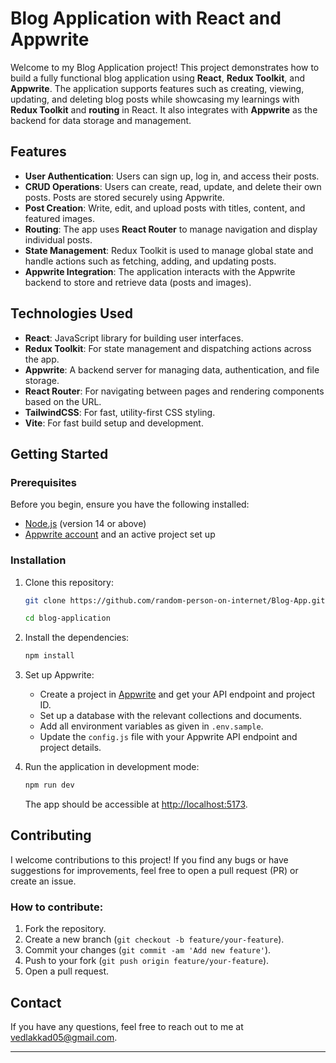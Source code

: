 # Blog Application with React and Appwrite

Welcome to my Blog Application project! This project demonstrates how to build a fully functional blog application using **React**, **Redux Toolkit**, and **Appwrite**. The application supports features such as creating, viewing, updating, and deleting blog posts while showcasing my learnings with **Redux Toolkit** and **routing** in React. It also integrates with **Appwrite** as the backend for data storage and management.

## Features

- **User Authentication**: Users can sign up, log in, and access their posts.
- **CRUD Operations**: Users can create, read, update, and delete their own posts. Posts are stored securely using Appwrite.
- **Post Creation**: Write, edit, and upload posts with titles, content, and featured images.
- **Routing**: The app uses **React Router** to manage navigation and display individual posts.
- **State Management**: Redux Toolkit is used to manage global state and handle actions such as fetching, adding, and updating posts.
- **Appwrite Integration**: The application interacts with the Appwrite backend to store and retrieve data (posts and images).

## Technologies Used

- **React**: JavaScript library for building user interfaces.
- **Redux Toolkit**: For state management and dispatching actions across the app.
- **Appwrite**: A backend server for managing data, authentication, and file storage.
- **React Router**: For navigating between pages and rendering components based on the URL.
- **TailwindCSS**: For fast, utility-first CSS styling.
- **Vite**: For fast build setup and development.

## Getting Started

### Prerequisites

Before you begin, ensure you have the following installed:

- [Node.js](https://nodejs.org/) (version 14 or above)
- [Appwrite account](https://appwrite.io/) and an active project set up

### Installation

1. Clone this repository:

   ```bash
   git clone https://github.com/random-person-on-internet/Blog-App.git
   
   cd blog-application
   ```

2. Install the dependencies:

   ```bash
   npm install
   ```

3. Set up Appwrite:
   - Create a project in [Appwrite](https://appwrite.io/) and get your API endpoint and project ID.
   - Set up a database with the relevant collections and documents.
   - Add all environment variables as given in `.env.sample`.
   - Update the `config.js` file with your Appwrite API endpoint and project details.

4. Run the application in development mode:

   ```bash
   npm run dev
   ```

   The app should be accessible at [http://localhost:5173](http://localhost:5173).

## Contributing

I welcome contributions to this project! If you find any bugs or have suggestions for improvements, feel free to open a pull request (PR) or create an issue.

### How to contribute:

1. Fork the repository.
2. Create a new branch (`git checkout -b feature/your-feature`).
3. Commit your changes (`git commit -am 'Add new feature'`).
4. Push to your fork (`git push origin feature/your-feature`).
5. Open a pull request.


## Contact

If you have any questions, feel free to reach out to me at [vedlakkad05@gmail.com](vedlakkad05@gmail.com).

---